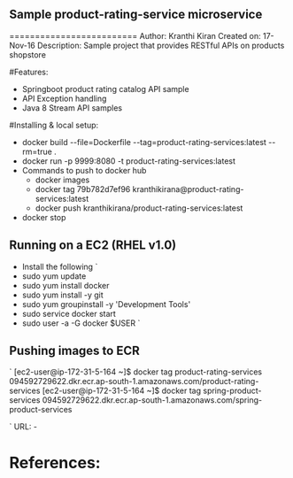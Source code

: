 ## Sample product-rating-service microservice
=========================
Author: Kranthi Kiran
Created on: 17-Nov-16
Description: Sample project that provides RESTful APIs on products shopstore

#Features:
- Springboot product rating catalog API sample
- API Exception handling
- Java 8 Stream API samples 

#Installing & local setup:
 - docker build --file=Dockerfile \--tag=product-rating-services:latest --rm=true .
 - docker run -p 9999:8080 -t product-rating-services:latest
 - Commands to push to docker hub
 	- docker images
 	- docker tag 79b782d7ef96 kranthikirana@product-rating-services:latest
 	- docker push kranthikirana/product-rating-services:latest
 - docker stop <containerId>
## Running on a EC2 (RHEL v1.0)
 - Install the following
 `
  - sudo yum update
  - sudo yum install docker
  - sudo yum install -y git
  - sudo yum groupinstall -y 'Development Tools'
  - sudo service docker start
  - sudo user -a -G docker $USER 
 `
## Pushing images to ECR
 `
  [ec2-user@ip-172-31-5-164 ~]$ docker tag product-rating-services 094592729622.dkr.ecr.ap-south-1.amazonaws.com/product-rating-services
  [ec2-user@ip-172-31-5-164 ~]$ docker tag spring-product-services 094592729622.dkr.ecr.ap-south-1.amazonaws.com/spring-product-services
  
 ` 
URL: 
	- 

References:
=======

